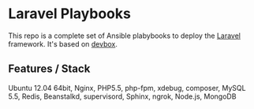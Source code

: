 Laravel Playbooks
==================

This repo is a complete set of Ansible plabybooks to deploy the [Laravel](http://www.laravel.com) framework. It's based on [devbox](https://github.com/Aboalarm/devbox). 

## Features / Stack
Ubuntu 12.04 64bit, Nginx, PHP5.5, php-fpm, xdebug, composer, MySQL 5.5, Redis, Beanstalkd, supervisord, Sphinx, ngrok, Node.js, MongoDB

